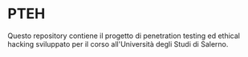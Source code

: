 # PTEH
Questo repository contiene il progetto di penetration testing ed ethical hacking sviluppato per il corso all'Università degli Studi di Salerno. 
